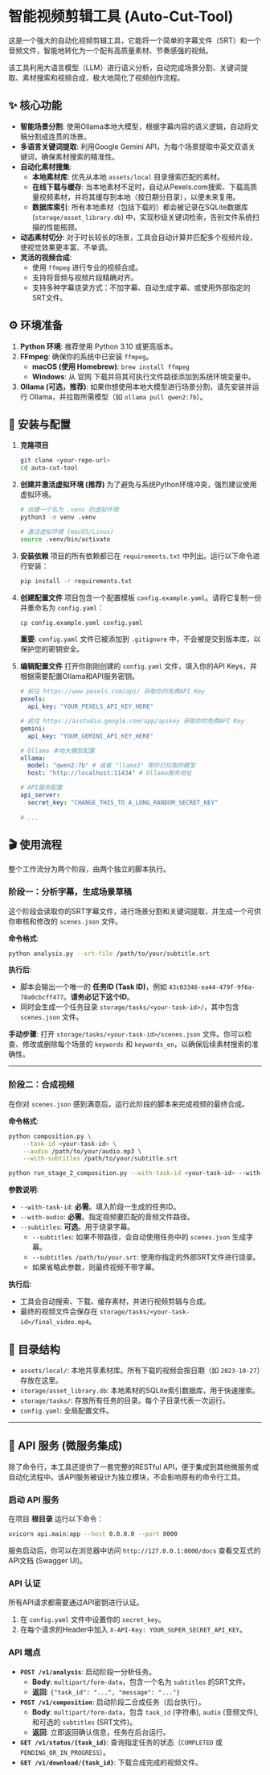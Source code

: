 # 智能视频剪辑工具 (Auto-Cut-Tool)

这是一个强大的自动化视频剪辑工具，它能将一个简单的字幕文件（SRT）和一个音频文件，智能地转化为一个配有高质量素材、节奏感强的视频。

该工具利用大语言模型（LLM）进行语义分析，自动完成场景分割、关键词提取、素材搜索和视频合成，极大地简化了视频创作流程。

## ✨ 核心功能

- **智能场景分割**: 使用Ollama本地大模型，根据字幕内容的语义逻辑，自动将文稿分割成连贯的场景。
- **多语言关键词提取**: 利用Google Gemini API，为每个场景提取中英文双语关键词，确保素材搜索的精准性。
- **自动化素材搜集**:
  - **本地素材库**: 优先从本地 `assets/local` 目录搜索匹配的素材。
  - **在线下载与缓存**: 当本地素材不足时，自动从Pexels.com搜索、下载高质量视频素材，并将其缓存到本地（按日期分目录），以便未来复用。
  - **数据库索引**: 所有本地素材（包括下载的）都会被记录在SQLite数据库 (`storage/asset_library.db`) 中，实现秒级关键词检索，告别文件系统扫描的性能瓶颈。
- **动态素材切分**: 对于时长较长的场景，工具会自动计算并匹配多个视频片段，使视觉效果更丰富、不单调。
- **灵活的视频合成**:
  - 使用 `ffmpeg` 进行专业的视频合成。
  - 支持将音频与视频片段精确对齐。
  - 支持多种字幕烧录方式：不加字幕、自动生成字幕、或使用外部指定的SRT文件。

## ⚙️ 环境准备

1.  **Python 环境**: 推荐使用 Python 3.10 或更高版本。
2.  **FFmpeg**: 确保你的系统中已安装 `ffmpeg`。
    - **macOS (使用 Homebrew)**: `brew install ffmpeg`
    - **Windows**: 从 官网 下载并将其可执行文件路径添加到系统环境变量中。
3.  **Ollama (可选，推荐)**: 如果你想使用本地大模型进行场景分割，请先安装并运行 Ollama，并拉取所需模型（如 `ollama pull qwen2:7b`）。

## 🚀 安装与配置

1.  **克隆项目**
    ```bash
    git clone <your-repo-url>
    cd auto-cut-tool
    ```

2.  **创建并激活虚拟环境 (推荐)**
    为了避免与系统Python环境冲突，强烈建议使用虚拟环境。
    ```bash
    # 创建一个名为 .venv 的虚拟环境
    python3 -m venv .venv
    
    # 激活虚拟环境 (macOS/Linux)
    source .venv/bin/activate
    ```

3.  **安装依赖**
    项目的所有依赖都已在 `requirements.txt` 中列出。运行以下命令进行安装：
    ```bash
    pip install -r requirements.txt
    ```

4.  **创建配置文件**
    项目包含一个配置模板 `config.example.yaml`。请将它复制一份并重命名为 `config.yaml`：
    ```bash
    cp config.example.yaml config.yaml
    ```
    **重要**: `config.yaml` 文件已被添加到 `.gitignore` 中，不会被提交到版本库，以保护您的密钥安全。

5.  **编辑配置文件**
    打开你刚刚创建的 `config.yaml` 文件，填入你的API Keys，并根据需要配置Ollama和API服务密钥。
    ```yaml
    # 前往 https://www.pexels.com/api/ 获取你的免费API Key
    pexels:
      api_key: "YOUR_PEXELS_API_KEY_HERE"
    
    # 前往 https://aistudio.google.com/app/apikey 获取你的免费API Key
    gemini:
      api_key: "YOUR_GEMINI_API_KEY_HERE"
    
    # Ollama 本地大模型配置
    ollama:
      model: "qwen2:7b" # 或者 "llama3" 等你已拉取的模型
      host: "http://localhost:11434" # Ollama服务地址

    # API服务配置
    api_server:
      secret_key: "CHANGE_THIS_TO_A_LONG_RANDOM_SECRET_KEY"
      
    # ...
    ```

## 🎬 使用流程

整个工作流分为两个阶段，由两个独立的脚本执行。

### **阶段一：分析字幕，生成场景草稿**

这个阶段会读取你的SRT字幕文件，进行场景分割和关键词提取，并生成一个可供你审核和修改的 `scenes.json` 文件。

**命令格式**:
```bash
python analysis.py --srt-file /path/to/your/subtitle.srt
```

**执行后**:
- 脚本会输出一个唯一的 **任务ID (Task ID)**，例如 `43c03346-ea44-479f-9f6a-78a0cbcff477`。**请务必记下这个ID**。
- 同时会生成一个任务目录 `storage/tasks/<your-task-id>/`，其中包含 `scenes.json` 文件。

**手动步骤**:
打开 `storage/tasks/<your-task-id>/scenes.json` 文件。你可以检查、修改或删除每个场景的 `keywords` 和 `keywords_en`，以确保后续素材搜索的准确性。

---

### **阶段二：合成视频**

在你对 `scenes.json` 感到满意后，运行此阶段的脚本来完成视频的最终合成。

**命令格式**:
```bash
python composition.py \
    --task-id <your-task-id> \
    --audio /path/to/your/audio.mp3 \
    --with-subtitles /path/to/your/subtitle.srt

python run_stage_2_composition.py --with-task-id <your-task-id> --with-audio /path/to/your/audio.mp3 --with-subtitles /path/to/your/subtitle.srt
```

**参数说明**:
- `--with-task-id`: **必需**。填入阶段一生成的任务ID。
- `--with-audio`: **必需**。指定视频要匹配的音频文件路径。
- `--subtitles`: **可选**。用于烧录字幕。
  - `--subtitles`: 如果不带路径，会自动使用任务中的 `scenes.json` 生成字幕。
  - `--subtitles /path/to/your.srt`: 使用你指定的外部SRT文件进行烧录。
  - 如果省略此参数，则最终视频不带字幕。

**执行后**:
- 工具会自动搜索、下载、缓存素材，并进行视频剪辑与合成。
- 最终的视频文件会保存在 `storage/tasks/<your-task-id>/final_video.mp4`。

## 📁 目录结构

- `assets/local/`: 本地共享素材库。所有下载的视频会按日期（如 `2023-10-27`）存放在这里。
- `storage/asset_library.db`: 本地素材的SQLite索引数据库，用于快速搜索。
- `storage/tasks/`: 存放所有任务的目录。每个子目录代表一次运行。
- `config.yaml`: 全局配置文件。

---

## 🤖 API 服务 (微服务集成)

除了命令行，本工具还提供了一套完整的RESTful API，便于集成到其他微服务或自动化流程中。该API服务被设计为独立模块，不会影响原有的命令行工具。

### **启动 API 服务**

在项目 **根目录** 运行以下命令：
```bash
uvicorn api.main:app --host 0.0.0.0 --port 8000
```
服务启动后，你可以在浏览器中访问 `http://127.0.0.1:8000/docs` 查看交互式的API文档 (Swagger UI)。

### **API 认证**

所有API请求都需要通过API密钥进行认证。
1.  在 `config.yaml` 文件中设置你的 `secret_key`。
2.  在每个请求的Header中加入 `X-API-Key: YOUR_SUPER_SECRET_API_KEY`。

### **API 端点**

- **`POST /v1/analysis`**: 启动阶段一分析任务。
  - **Body**: `multipart/form-data`，包含一个名为 `subtitles` 的SRT文件。
  - **返回**: `{"task_id": "...", "message": "..."}`
- **`POST /v1/composition`**: 启动阶段二合成任务（后台执行）。
  - **Body**: `multipart/form-data`，包含 `task_id` (字符串), `audio` (音频文件), 和可选的 `subtitles` (SRT文件)。
  - **返回**: 立即返回确认信息，任务在后台运行。
- **`GET /v1/status/{task_id}`**: 查询指定任务的状态（`COMPLETED` 或 `PENDING_OR_IN_PROGRESS`）。
- **`GET /v1/download/{task_id}`**: 下载合成完成的视频文件。